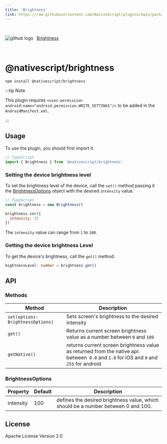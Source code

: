 ```yaml
---
title: 'Brightness'
link: https://raw.githubusercontent.com/NativeScript/plugins/main/packages/brightness/README.md
---
```


<div style="width: 100%; padding: 1.2em 0em">
	<img alt="github logo" src="../assets/images/github/GitHub-Mark-32px.png" style="display: inline; margin: 1em 0.5em 1em 0em">
	<a href="https://github.com/NativeScript/plugins/tree/main/packages/brightness" target="_blank" noopener>Brightness</a>
</div>

# @nativescript/brightness

```cli
npm install @nativescript/brightness
```

:::tip Note

This plugin requires `<uses-permission android:name="android.permission.WRITE_SETTINGS"/>` to be added in the `AndroidManifest.xml`.

:::

## Usage

To use the plugin, you should first import it.

```typescript
// TypeScript
import { Brightness } from '@nativescript/brightness'
```

### Setting the device brightness level

To set the brightness level of the device, call the `set()` method passing it the [BrightnessOptions](#brightnessoptions) object with the desired `intensity` value.

```js
// TypeScript
const brightness = new Brightness()

brightness.set({
  intensity: 25
})
```

The `intensity` value can range from `1` to `100`.

### Getting the device brightness Level

To get the device's brightness, call the `get()` method.

```ts
bightnessLevel: number = brightness.get()
```

## API

### Methods

| Method                            | Description                                                                                                                            |
| --------------------------------- | -------------------------------------------------------------------------------------------------------------------------------------- |
| `set(options: BrightnessOptions)` | Sets screen's brightness to the desired intensity                                                                                      |
| `get()`                           | Returns current screen brightness value as a number between `0` and `100`                                                              |
| `getNative() `                    | returns current screen brightness value as returned from the native api: between` 0.0` and `1.0` for iOS and `0` and `255` for android |

### BrightnessOptions

| Property  | Default | Description                                                                       |
| --------- | ------- | --------------------------------------------------------------------------------- |
| intensity | 100     | defines the desired brightness value, which should be a number between 0 and 100. |

## License

Apache License Version 2.0
